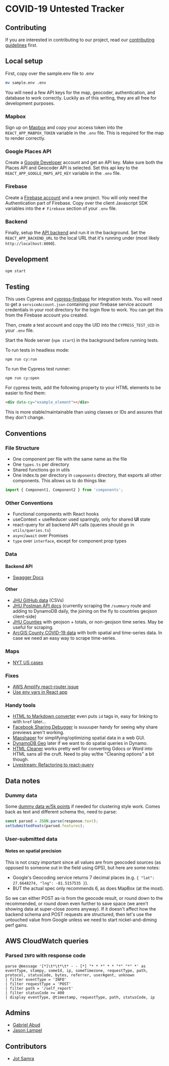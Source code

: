 # COVID-19 Untested Tracker

## Contributing

If you are interested in contributing to our project, read our [contributing
guidelines](https://github.com/Covid-Self-report-Tool/.github/blob/master/CONTRIBUTING.md) first.

## Local setup

First, copy over the sample.env file to .env

```bash
mv sample.env .env
```

You will need a few API keys for the map, geocoder, authentication, and database
to work correctly. Luckily as of this writing, they are all free for development
purposes.

### Mapbox

Sign up on [Mapbox](https://account.mapbox.com/auth/signup/) and copy your
access token into the `REACT_APP_MABPOX_TOKEN` variable in the `.env` file. This
is required for the map to render correctly.

### Google Places API

Create a [Google Developer](https://developers.google.com/) account and get an
API key. Make sure both the Places API and Geocoder API is selected. Set this
api key to the `REACT_APP_GOOGLE_MAPS_API_KEY` variable in the `.env` file.

### Firebase

Create a [Firebase account](https://firebase.google.com) and a new project. You
will only need the Authentication part of Firebase. Copy over the client
Javascript SDK variables into the `# Firebase` section of your `.env` file.

### Backend

Finally, setup the [API
backend](https://github.com/Covid-Self-report-Tool/cov-self-report-backend) and
run it in the background. Set the `REACT_APP_BACKEND_URL` to the local URL that
it's running under (most likely `http://localhost:8000`).

## Development

```bash
npm start
```

## Testing

This uses Cypress and
[cypress-firebase](https://github.com/prescottprue/cypress-firebase) for
integration tests. You will need to get a `serviceAccount.json` containing your
firebase service account credentials in your root directory for the login flow
to work. You can get this from the Firebase account you created.

Then, create a test account and copy the UID into the `CYPRESS_TEST_UID` in your
`.env` file.

Start the Node server (`npm start`) in the background before running tests.

To run tests in headless mode:

```
npm run cy:run
```

To run the Cypress test runner:

```
npm run cy:open
```

For cypress tests, add the following property to your HTML elements to be easier
to find them:

```html
<div data-cy="example_element"></div>
```

This is more stable/maintainable than using classes or IDs and assures that they
don't change.

## Conventions

### File Structure

- One component per file with the same name as the file
- One `types.ts` per directory
- Shared functions go in utils
- One index.ts per directory in `components` directory, that exports all other
  components. This allows us to do things like:

```js
import { Component1, Component2 } from 'components';
```

### Other Conventions

- Functional components with React hooks
- useContext + useReducer used sparingly, only for shared **UI** state
- react-query for all backend API calls (queries should go in
  `utils/queries.ts`)
- `async`/`await` over Promises
- `type` over `interface`, except for component prop types

### Data

#### Backend API

- [Swagger Docs](https://api.covidselfreport.org/apidocs)

#### Other

- [JHU GitHub data](https://github.com/CSSEGISandData/COVID-19) (CSVs)
- [JHU Postman API
  docs](https://documenter.getpostman.com/view/10808728/SzS8rjbc?version=latest)
  (currently scraping the `/summary` route and adding to DynamoDB daily, the
  joining on the fly to countries geojson client-side)
- [JHU
  Counties](https://services9.arcgis.com/6Hv9AANartyT7fJW/ArcGIS/rest/services/USCounties_cases_V1/FeatureServer)
  with geojson + totals, or non-geojson time series. May be useful for scraping.
- [ArcGIS County COVID-19
  data](https://services9.arcgis.com/6Hv9AANartyT7fJW/ArcGIS/rest/services/USCounties_cases_V1/FeatureServer)
  with both spatial and time-series data. In case we need an easy way to scrape
  time-series.

### Maps

- [NYT US
  cases](https://www.nytimes.com/interactive/2020/us/coronavirus-us-cases.html)

### Fixes

- [AWS Amplify react-router
  issue](https://github.com/aws-amplify/amplify-js/issues/2498#issuecomment-455162939)
- [Use env vars in React
  app](https://create-react-app.dev/docs/adding-custom-environment-variables/#referencing-environment-variables-in-the-html)

### Handy tools

- [HTML to Markdown converter](https://markdowntohtml.com/) even puts `id` tags
  in, easy for linking to with `href` later...
- [Facebook Sharing
  Debugger](https://developers.facebook.com/tools/debug/?q=https%3A%2F%2Fwww.covidselfreport.org%2F)
  is suuuuper handy for seeing why share previews aren't working.
- [Mapshaper](https://mapshaper.org/) for simplifying/optimizing spatial data in
  a web GUI.
- [DynamoDB Geo](https://github.com/rh389/dynamodb-geo.js) later if we want to
  do spatial queries in Dynamo.
- [HTML Cleaner](https://html-cleaner.com/) works pretty well for converting
  Gdocs or Word into HTML sans all the cruft. Need to play w/the "Cleaning
  options" a bit though.
- [Livestream: Refactoring to
  react-query](https://www.youtube.com/watch?v=eEKn8UJfYgc)

## Data notes

### Dummy data

Some [dummy data w/5k
points](https://gist.githubusercontent.com/abettermap/099c2d469314cf90fcea0cc3c61643f5/raw/2df05ec61ca435a27a2dddbc1b624ad54a957613/fake-covid-pts.json)
if needed for clustering style work. Comes back as text and different schema
tho, need to parse:

```js
const parsed = JSON.parse(response.text);
setSubmittedFeats(parsed.features);
```

### User-submitted data

#### Notes on spatial precision

This is not crazy important since all values are from geocoded sources (as
opposed to someone out in the field using GPS), but here are some notes:

- Google's Geocoding service returns 7 decimal places (e.g. `{ "lat": 27.6648274, "lng": -81.5157535 }`).
- BUT the actual spec only recommends 6, as does MapBox (at the most).

So we can either POST as-is from the geocode result, or round down to the
recommended, or round down even further to save space (we aren't showing data at
super-close zooms anyway). If it doesn't affect how the backend schema and POST
requests are structured, then let's use the untouched value from Google unless
we need to start nickel-and-diming perf gains.

## AWS CloudWatch queries

### Parsed `INFO` with response code

```
parse @message '[*]\t*\t*\t* - - [*] "* * *" * * "*" "*" *' as eventType, stampy, someId, ip, someTimezone, requestType, path, protocol, statusCode, bytes, referrer, userAgent, unknown
| filter eventType = 'INFO'
| filter requestType = 'POST'
| filter path = '/self_report'
| filter statusCode >= 400
| display eventType, @timestamp, requestType, path, statusCode, ip
```

## Admins

- [Gabriel Abud](https://github.com/Buuntu)
- [Jason Lampel](https://github.com/abettermap)

## Contributors

- [Jot Samra](https://github.com/ajsamra)
